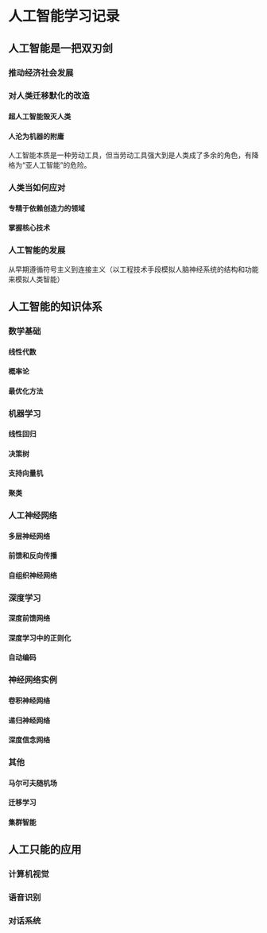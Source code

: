 # 人工智能学习记录

## 人工智能是一把双刃剑
### 推动经济社会发展
### 对人类迁移默化的改造
#### 超人工智能毁灭人类
#### 人沦为机器的附庸
人工智能本质是一种劳动工具，但当劳动工具强大到是人类成了多余的角色，有降格为“亚人工智能”的危险。

### 人类当如何应对
#### 专精于依赖创造力的领域
#### 掌握核心技术

### 人工智能的发展
从早期遵循符号主义到连接主义（以工程技术手段模拟人脑神经系统的结构和功能来模拟人类智能）

## 人工智能的知识体系
### 数学基础
#### 线性代数
#### 概率论
#### 最优化方法
### 机器学习
#### 线性回归
#### 决策树
#### 支持向量机
#### 聚类
### 人工神经网络
#### 多层神经网络
#### 前馈和反向传播
#### 自组织神经网络
### 深度学习
#### 深度前馈网络
#### 深度学习中的正则化
#### 自动编码
### 神经网络实例
#### 卷积神经网络
#### 递归神经网络
#### 深度信念网络
### 其他
#### 马尔可夫随机场
#### 迁移学习
#### 集群智能

## 人工只能的应用
### 计算机视觉
### 语音识别
### 对话系统

